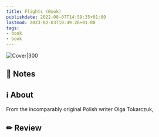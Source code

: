 ```yaml
---
title: Flights (Book)
publishdate: 2022-08-07T14:59:35+01:00
lastmod: 2023-02-03T10:49:26+01:00
tags: 
- book
- book
---
```








![Cover|300](https://i.gr-assets.com/images/S/compressed.photo.goodreads.com/books/1512417961l/36885304.jpg)



## 📝 Notes







## ℹ️ About



From the incomparably original Polish writer Olga Tokarczuk, 



## ✏ Review







